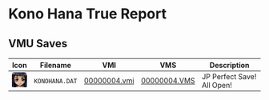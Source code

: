 # Kono Hana True Report

## VMU Saves

| Icon | Filename | VMI | VMS | Description |
|------|----------|-----|-----|-------------|
| ![Kono Hana True Report](../icons/KONOHANA.DAT.GIF) | `KONOHANA.DAT` | [00000004.vmi](00000004.vmi) | [00000004.VMS](00000004.VMS) | JP Perfect Save! All Open! |
